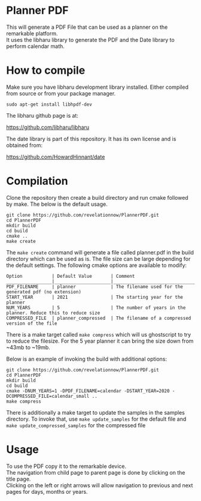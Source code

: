 # Planner PDF
This will generate a PDF File that can be used as a planner on the remarkable platform.<br>
It uses the libharu library to generate the PDF and the Date library to perform calendar math.

# How to compile
Make sure you have libharu development library installed. Either compiled from source or from your package manager.

    sudo apt-get install libhpdf-dev

The libharu github page is at:

  https://github.com/libharu/libharu

The date library is part of this repository. It has its own license and is obtained from:

  https://github.com/HowardHinnant/date


# Compilation
Clone the repository then create a build directory and run cmake followed by make. The below is the default usage.

    git clone https://github.com/revelationnow/PlannerPDF.git
    cd PlannerPDF
    mkdir build
    cd build
    cmake ..
    make create

The `make create` command will generate a file called planner.pdf in the build directory which can be used as is. The file size can be large depending for the default settings. The following cmake options are available to modify:

    Option           | Default Value       | Comment
    _________________|_____________________|_______________________________________________________________
    PDF_FILENAME     | planner             | The filename used for the generated pdf (no extension)
    START_YEAR       | 2021                | The starting year for the planner
    NUM_YEARS        | 5                   | The number of years in the planner. Reduce this to reduce size
    COMPRESSED_FILE  | planner_compressed  | The filename of a compressed version of the file

There is a make target called `make compress` which will us ghostscript to try to reduce the filesize. For the 5 year planner it can bring the size down from ~43mb to ~19mb.

Below is an example of invoking the build with additional options:

    git clone https://github.com/revelationnow/PlannerPDF.git
    cd PlannerPDF
    mkdir build
    cd build
    cmake -DNUM_YEARS=1 -DPDF_FILENAME=calendar -DSTART_YEAR=2020 -DCOMPRESSED_FILE=calendar_small ..
    make compress

There is additionally a make target to update the samples in the samples directory. To invoke that, use `make update_samples` for the default file and `make update_compressed_samples` for the compressed file

# Usage
To use the PDF copy it to the remarkable device. <br>
The navigation from child page to parent page is done by clicking on the title page.<br>
Clicking on the left or right arrows will allow navigation to previous and next pages for days, months or years.
